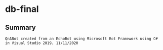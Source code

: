 # db-final

## Summary
```
QnABot created from an EchoBot using Microsoft Bot Framework using C# in Visual Studio 2019. 11/11/2020
```



